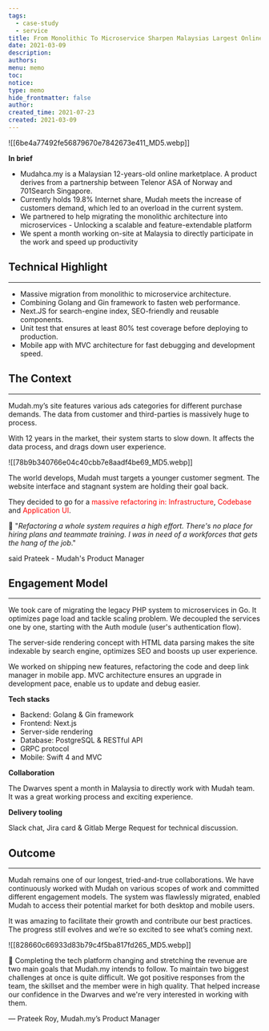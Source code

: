 ```yaml
---
tags:
  - case-study
  - service
title: From Monolithic To Microservice Sharpen Malaysias Largest Online Marketplace
date: 2021-03-09
description: 
authors: 
menu: memo
toc: 
notice: 
type: memo
hide_frontmatter: false
author: 
created_time: 2021-07-23
created: 2021-03-09
---
```


![[6be4a77492fe56879670e7842673e411_MD5.webp]]

**In brief**

* Mudahca.my is a Malaysian 12-years-old online marketplace. A product derives from a partnership between Telenor ASA of Norway and 701Search Singapore. 
* Currently holds 19.8% Internet share, Mudah meets the increase of customers demand, which led to an overload in the current system.
* We partnered to help migrating the monolithic architecture into microservices - Unlocking a scalable and feature-extendable platform
* We spent a month working on-site at Malaysia to directly participate in the work and speed up productivity

## Technical Highlight

---

* Massive migration from monolithic to microservice architecture.
* Combining Golang and Gin framework to fasten web performance.
* Next.JS for search-engine index, SEO-friendly and reusable components.
* Unit test that ensures at least 80% test coverage before deploying to production.
* Mobile app with MVC architecture for fast debugging and development speed.

## The Context

---

<!-- column_list 31c57d04-e8e5-4ca3-ab84-6e8f0309c73d -->

<!-- column b7711008-914f-4750-a848-156143f2e55a -->

Mudah.my’s site features various ads categories for different purchase demands. The data from customer and third-parties is massively huge to process.

With 12 years in the market, their system starts to slow down. It affects the data process, and drags down user experience.

<!-- column 2b30674a-782f-4eab-91b7-11071971be0b -->

![[78b9b340766e04c40cbb7e8aadf4be69_MD5.webp]]

The world develops, Mudah must targets a younger customer segment. The website interface and stagnant system are holding their goal back. 

They decided to go for a <span style='color:red'>massive refactoring in: Infrastructure</span>,<span style='color:red'> Codebase </span>and<span style='color:red'> Application UI</span>.


📍 "*Refactoring a whole system requires a high effort. There's no place for hiring plans and teammate training. I was in need of a workforces that gets the hang of the job*." 

said Prateek - Mudah's Product Manager

## Engagement Model

---

We took care of migrating the legacy PHP system to microservices in Go. It optimizes page load and tackle scaling problem. We decoupled the services one by one, starting with the Auth module (user's authentication flow). 

The server-side rendering concept with HTML data parsing makes the site indexable by search engine, optimizes SEO and boosts up user experience. 

We worked on shipping new features, refactoring the code and deep link manager in mobile app. MVC architecture ensures an upgrade in development pace, enable us to update and debug easier.

<!-- column_list 217d2920-ce30-4d13-acdb-9a4ee7d2743a -->

<!-- column 10e6b789-c77d-452d-8a16-0b378d9183e9 -->

**Tech stacks**

* Backend: Golang & Gin framework
* Frontend: Next.js
* Server-side rendering
* Database: PostgreSQL & RESTful API
* GRPC protocol 
* Mobile: Swift 4 and MVC

<!-- column d363cb28-929f-47f8-90d9-64629c9a46b4 -->

**Collaboration**

The Dwarves spent a month in Malaysia to directly work with Mudah team. It was a great working process and exciting experience. 

**Delivery tooling**

Slack chat, Jira card & Gitlab Merge Request for technical discussion. 

## Outcome

---

<!-- column_list 71a901e3-943f-4a4b-a4a1-aa6c27417e53 -->

<!-- column 8672973e-d0eb-4843-9790-ac9eb5bcf26e -->

Mudah remains one of our longest, tried-and-true collaborations. We have continuously worked with Mudah on various scopes of work and committed different engagement models. The system was flawlessly migrated, enabled Mudah to access their potential market for both desktop and mobile users.

It was amazing to facilitate their growth and contribute our best practices. The progress still evolves and we’re so excited to see what’s coming next.

<!-- column 9ce16f6a-34d8-4173-b703-c2816f72af00 -->

![[828660c66933d83b79c4f5ba817fd265_MD5.webp]]


💬 Completing the tech platform changing and stretching the revenue are two main goals that Mudah.my intends to follow. To maintain two biggest challenges at once is quite difficult. We got positive responses from the team, the skillset and the member were in high quality. That helped increase our confidence in the Dwarves and we're very interested in working with them.

— Prateek Roy, Mudah.my’s Product Manager
